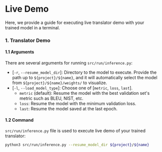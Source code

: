# Live Demo
Here, we provide a guide for executing live translator demo with your trained model in a terminal.

### 1. Translator Demo
#### 1.1 Arguments
There are several arguments for running `src/run/inference.py`:
* [`-r`, `--resume_model_dir`]: Directory to the model to execute. Provide the path up to `${project}/${name}`, and it will automatically select the model from `${project}/${name}/weights/` to visualize.
* [`-l`, `--load_model_type`]: Choose one of [`metric`, `loss`, `last`].
    * `metric` (default): Resume the model with the best validation set's metric such as BLEU, NIST, etc.
    * `loss`: Resume the model with the minimum validation loss.
    * `last`: Resume the model saved at the last epoch.


#### 1.2 Command
`src/run/inference.py` file is used to execute live demo of your trained translator:
```bash
python3 src/run/inference.py --resume_model_dir ${project}/${name}
```